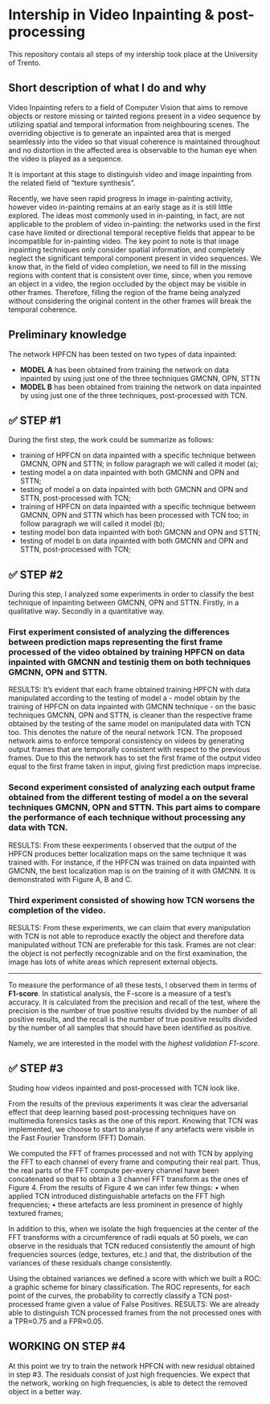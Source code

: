 # Intership in Video Inpainting &amp; post-processing

This repository contais all steps of my intership took place at the University of Trento. 

## Short description of what I do and why

Video Inpainting refers to a field of Computer Vision that aims to remove objects or restore missing or tainted regions present in a video sequence by utilizing spatial and temporal information from neighbouring scenes. The overriding objective is to generate an inpainted area that is merged seamlessly into the video so that visual coherence is maintained throughout and no distortion in the affected area is observable to the human eye when the video is played as a sequence.

It is important at this stage to distinguish video and image inpainting from the related field of “texture synthesis”.

Recently, we have seen rapid progress in image in-painting activity, however video in-painting remains at an early stage as it is still little explored.
The ideas most commonly used in in-painting, in fact, are not applicable to the problem of video in-painting: the networks used in the first case have limited or directional temporal receptive fields that appear to be incompatible for in-painting video. 
The key point to note is that image inpainting techniques only consider spatial information, and completely neglect the significant temporal component present in video sequences. We know that, in the field of video completion, we need to fill in the missing regions with content that is consistent over time, since, when you remove an object in a video, the region occluded by the object may be visible in other frames. Therefore, filling the region of the frame being analyzed without considering the original content in the other frames will break the temporal coherence.

## Preliminary knowledge

The network HPFCN has been tested on two types of data inpainted: 
* **MODEL A** has been obtained from training the network on data inpainted by using just one of the three techniques GMCNN, OPN, STTN
* **MODEL B** has been obtained from training the network on data inpainted by using just one of the three techniques, post-processed with TCN.


## ✅ STEP #1

During the first step, the work could be summarize as follows:
* training of HPFCN on data inpainted with a specific technique between GMCNN, OPN and STTN; in follow paragraph we will called it model (a);
* testing model a on data inpainted with both GMCNN and OPN and STTN;
* testing of model a on data inpainted with both GMCNN and OPN and STTN, post-processed with TCN;
* training of HPFCN on data inpainted with a specific technique between GMCNN, OPN and STTN which has been processed with TCN too; in follow paragraph we will called it model (b);
* testing model bon data inpainted with both GMCNN and OPN and STTN;
* testing of model b on data inpainted with both GMCNN and OPN and STTN, post-processed with TCN;

## ✅ STEP #2

During this step, I analyzed some experiments in order to classify the best technique of inpainting between GMCNN, OPN and STTN. Firstly, in a qualitative way. Secondly in a quantitative way.

### First experiment consisted of analyzing the differences between prediction maps representing the first frame processed of the video obtained by training HPFCN on data inpainted with GMCNN and testinig them on both techniques GMCNN, OPN and STTN. 
   RESULTS: It’s evident that each frame obtained training HPFCN with data manipulated according to the testing of model a - model obtain by the training of HPFCN on data inpainted with GMCNN technique - on the basic techniques GMCNN, OPN and STTN, is cleaner than the respective frame obtained by the testing of the same model on manipulated data with TCN too. 
  This denotes the nature of the neural network TCN. The proposed network aims to enforce temporal consistency on videos by generating output frames that are temporally consistent with respect to the previous frames. Due to this the network has to set the first frame of the output video equal to the first frame taken in input, giving first prediction maps imprecise.
  
### Second experiment consisted of analyzing each output frame obtained from the different testing of model a on the several techniques GMCNN, OPN and STTN. This part aims to compare the performance of each technique without processing any data with TCN.
  RESULTS: From these eexperiments I observed that the output of the HPFCN produces better localization maps on the same technique it was trained with. For instance, if the HPFCN was trained on data inpainted with GMCNN, the best localization map is on the training of it with GMCNN. It is demonstrated with Figure A, B and C.

### Third experiment consisted of showing how TCN worsens the completion of the video.
  RESULTS: From these experiments, we can claim that every manipulation with TCN is not able to reproduce exactly the object and therefore data manipulated without TCN are preferable for this task.
Frames are not clear: the object is not perfectly recognizable and on the first examination, the image has lots of white areas which represent external objects.

-----------------------------

To measure the performance of all these tests, I observed them in terms of **F1-score**.
In statistical analysis, the F-score is a measure of a test’s accuracy. It is calculated from the precision and recall of the test, where the precision is the number of true positive results divided by the number of all positive results, and the recall is the number of true positive results divided by the number of all samples that should have been identified as positive. 

Namely, we are interested in the model with the _highest validation F1-score_.

## ✅ STEP #3

Studing how videos inpainted and post-processed with TCN look like.

From the results of the previous experiments it was clear the adversarial effect that deep learning based post-processing techniques have on multimedia forensics tasks as the one of this report. Knowing that TCN was implemented, we choose to start to analyse if any artefacts were visible in the Fast Fourier Transform (FFT) Domain.

We computed the FFT of frames processed and not with TCN by applying the FFT to each channel of every frame and computing their real part. Thus, the real parts of the FFT compute per-every channel have been concatenated so that to obtain a 3 channel FFT transform as the ones of Figure 4. From the results of Figure 4 we can infer few things:
• when applied TCN introduced distinguishable artefacts on the FFT high frequencies;
• these artefacts are less prominent in presence of highly textured frames;

In addition to this, when we isolate the high frequencies at the center of the FFT transforms with a circumference of radii equals at 50 pixels, we can observe in the residuals that TCN reduced consistently the amount of high frequencies sources (edge, textures, etc.) and that, the distribution of the variances of these residuals change consistently. 

Using the obtained variances we defined a score with which we built a ROC: a graphic scheme for binary classification. The ROC represents, for each point of the curves, the probability to correctly classify a TCN post-processed frame given a value of False Positives. 
  RESULTS: We are already able to distinguish TCN processed frames from the not processed ones with a TPR≈0.75 and a FPR≈0.05. 


## WORKING ON STEP #4

At this point we try to train the network HPFCN with new residual obtained in step #3. The residuals consist of just high frequencies. We expect that the network, working on high frequencies, is able to detect the removed object in a better way. 


